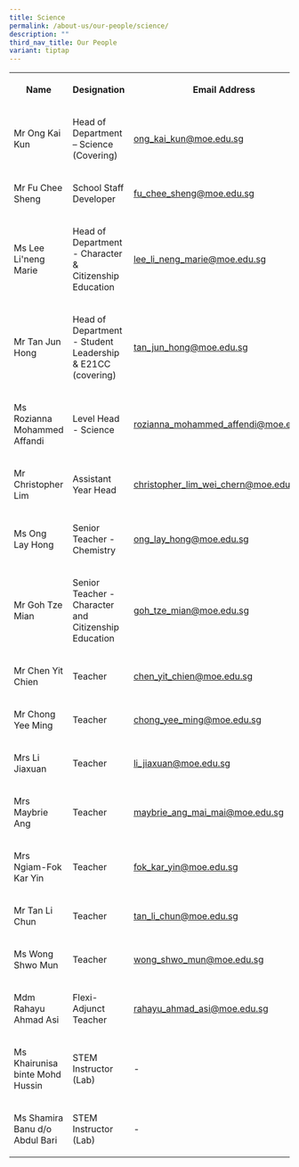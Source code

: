 ```yaml
---
title: Science
permalink: /about-us/our-people/science/
description: ""
third_nav_title: Our People
variant: tiptap
---
```

<table style="minWidth: 100px">
<colgroup>
<col>
<col>
<col>
<col>
</colgroup>
<tbody>
<tr>
<th rowspan="1" colspan="1">
<p>Name</p>
</th>
<th rowspan="1" colspan="1">
<p>Designation</p>
</th>
<th rowspan="1" colspan="1">
<p>Email Address</p>
</th>
<th rowspan="1" colspan="1">
<p>Contact</p>
</th>
</tr>
<tr>
<td rowspan="1" colspan="1">
<p>Mr Ong Kai Kun</p>
</td>
<td rowspan="1" colspan="1">
<p>Head of Department – Science (Covering)</p>
</td>
<td rowspan="1" colspan="1">
<p><a href="mailto:ong_kai_kun@moe.edu.sg" rel="noopener noreferrer nofollow" target="_blank">ong_kai_kun@moe.edu.sg</a>
</p>
</td>
<td rowspan="1" colspan="1">
<p>65938-119</p>
</td>
</tr>
<tr>
<td rowspan="1" colspan="1">
<p>Mr Fu Chee Sheng</p>
</td>
<td rowspan="1" colspan="1">
<p>School Staff Developer</p>
</td>
<td rowspan="1" colspan="1">
<p><a href="mailto:fu_chee_sheng@moe.edu.sg" rel="noopener noreferrer nofollow" target="_blank">fu_chee_sheng@moe.edu.sg</a>
</p>
</td>
<td rowspan="1" colspan="1">
<p>65938-114</p>
</td>
</tr>
<tr>
<td rowspan="1" colspan="1">
<p>Ms Lee Li'neng Marie</p>
</td>
<td rowspan="1" colspan="1">
<p>Head of Department - Character &amp; Citizenship Education</p>
</td>
<td rowspan="1" colspan="1">
<p><a href="mailto:lee_li_neng_marie@moe.edu.sg" rel="noopener noreferrer nofollow" target="_blank">lee_li_neng_marie@moe.edu.sg</a>
</p>
</td>
<td rowspan="1" colspan="1">
<p>65938-177</p>
</td>
</tr>
<tr>
<td rowspan="1" colspan="1">
<p>Mr Tan Jun Hong</p>
</td>
<td rowspan="1" colspan="1">
<p>Head of Department - Student Leadership &amp; E21CC (covering)</p>
</td>
<td rowspan="1" colspan="1">
<p><a href="mailto:tan_jun_hong@moe.edu.sg" rel="noopener noreferrer nofollow" target="_blank">tan_jun_hong@moe.edu.sg</a>
</p>
</td>
<td rowspan="1" colspan="1">
<p>65938-121</p>
</td>
</tr>
<tr>
<td rowspan="1" colspan="1">
<p>Ms Rozianna Mohammed Affandi</p>
</td>
<td rowspan="1" colspan="1">
<p>Level Head - Science</p>
</td>
<td rowspan="1" colspan="1">
<p><a href="mailto:rozianna_mohammed_affendi@moe.edu.sg" rel="noopener noreferrer nofollow" target="_blank">rozianna_mohammed_affendi@moe.edu.sg</a>
</p>
</td>
<td rowspan="1" colspan="1">
<p>65938100-203</p>
</td>
</tr>
<tr>
<td rowspan="1" colspan="1">
<p>Mr Christopher Lim</p>
</td>
<td rowspan="1" colspan="1">
<p>Assistant Year Head</p>
</td>
<td rowspan="1" colspan="1">
<p><a href="mailto:christopher_lim_wei_chern@moe.edu.sg" rel="noopener noreferrer nofollow" target="_blank">christopher_lim_wei_chern@moe.edu.sg</a>
</p>
</td>
<td rowspan="1" colspan="1">
<p>65938-135</p>
</td>
</tr>
<tr>
<td rowspan="1" colspan="1">
<p>Ms Ong Lay Hong</p>
</td>
<td rowspan="1" colspan="1">
<p>Senior Teacher - Chemistry</p>
</td>
<td rowspan="1" colspan="1">
<p><a href="mailto:ong_lay_hong@moe.edu.sg" rel="noopener noreferrer nofollow" target="_blank">ong_lay_hong@moe.edu.sg</a>
</p>
</td>
<td rowspan="1" colspan="1">
<p>65938-137</p>
</td>
</tr>
<tr>
<td rowspan="1" colspan="1">
<p>Mr Goh Tze Mian</p>
</td>
<td rowspan="1" colspan="1">
<p>Senior Teacher - Character and Citizenship Education</p>
</td>
<td rowspan="1" colspan="1">
<p><a href="mailto:goh_tze_mian@moe.edu.sg" rel="noopener noreferrer nofollow" target="_blank">goh_tze_mian@moe.edu.sg</a>
</p>
</td>
<td rowspan="1" colspan="1">
<p>65938-189</p>
</td>
</tr>
<tr>
<td rowspan="1" colspan="1">
<p>Mr Chen Yit Chien</p>
</td>
<td rowspan="1" colspan="1">
<p>Teacher</p>
</td>
<td rowspan="1" colspan="1">
<p><a href="mailto:chen_yit_chien@moe.edu.sg" rel="noopener noreferrer nofollow" target="_blank">chen_yit_chien@moe.edu.sg</a>
</p>
</td>
<td rowspan="1" colspan="1">
<p>65938-125</p>
</td>
</tr>
<tr>
<td rowspan="1" colspan="1">
<p>Mr Chong Yee Ming</p>
</td>
<td rowspan="1" colspan="1">
<p>Teacher</p>
</td>
<td rowspan="1" colspan="1">
<p><a href="mailto:chong_yee_ming@moe.edu.sg" rel="noopener noreferrer nofollow" target="_blank">chong_yee_ming@moe.edu.sg</a>
</p>
</td>
<td rowspan="1" colspan="1">
<p>65938-129</p>
</td>
</tr>
<tr>
<td rowspan="1" colspan="1">
<p>Mrs Li Jiaxuan</p>
</td>
<td rowspan="1" colspan="1">
<p>Teacher</p>
</td>
<td rowspan="1" colspan="1">
<p><a href="mailto:li_jiaxuan@moe.edu.sg" rel="noopener noreferrer nofollow" target="_blank">li_jiaxuan@moe.edu.sg</a>
</p>
</td>
<td rowspan="1" colspan="1">
<p>65938-158</p>
</td>
</tr>
<tr>
<td rowspan="1" colspan="1">
<p>Mrs Maybrie Ang</p>
</td>
<td rowspan="1" colspan="1">
<p>Teacher</p>
</td>
<td rowspan="1" colspan="1">
<p><a href="mailto:maybrie_ang_mai_mai@moe.edu.sg" rel="noopener noreferrer nofollow" target="_blank">maybrie_ang_mai_mai@moe.edu.sg</a>
</p>
</td>
<td rowspan="1" colspan="1">
<p>65938-128</p>
</td>
</tr>
<tr>
<td rowspan="1" colspan="1">
<p>Mrs Ngiam-Fok Kar Yin</p>
</td>
<td rowspan="1" colspan="1">
<p>Teacher</p>
</td>
<td rowspan="1" colspan="1">
<p><a href="mailto:fok_kar_yin@moe.edu.sg" rel="noopener noreferrer nofollow" target="_blank">fok_kar_yin@moe.edu.sg</a>
</p>
</td>
<td rowspan="1" colspan="1">
<p>65938100-189</p>
</td>
</tr>
<tr>
<td rowspan="1" colspan="1">
<p>Mr Tan Li Chun</p>
</td>
<td rowspan="1" colspan="1">
<p>Teacher</p>
</td>
<td rowspan="1" colspan="1">
<p><a href="mailto:tan_li_chun@moe.edu.sg" rel="noopener noreferrer nofollow" target="_blank">tan_li_chun@moe.edu.sg</a>
</p>
</td>
<td rowspan="1" colspan="1">
<p>65938-131</p>
</td>
</tr>
<tr>
<td rowspan="1" colspan="1">
<p>Ms Wong Shwo Mun</p>
</td>
<td rowspan="1" colspan="1">
<p>Teacher</p>
</td>
<td rowspan="1" colspan="1">
<p><a href="mailto:wong_shwo_mun@moe.edu.sg" rel="noopener noreferrer nofollow" target="_blank">wong_shwo_mun@moe.edu.sg</a>
</p>
</td>
<td rowspan="1" colspan="1">
<p>65938-142</p>
</td>
</tr>
<tr>
<td rowspan="1" colspan="1">
<p>Mdm Rahayu Ahmad Asi</p>
</td>
<td rowspan="1" colspan="1">
<p>Flexi-Adjunct Teacher</p>
</td>
<td rowspan="1" colspan="1">
<p><a href="mailto:rahayu_ahmad_asi@moe.edu.sg" rel="noopener noreferrer nofollow" target="_blank">rahayu_ahmad_asi@moe.edu.sg</a>
</p>
</td>
<td rowspan="1" colspan="1">
<p>65938-207</p>
</td>
</tr>
<tr>
<td rowspan="1" colspan="1">
<p>Ms Khairunisa binte Mohd Hussin</p>
</td>
<td rowspan="1" colspan="1">
<p>STEM Instructor (Lab)</p>
</td>
<td rowspan="1" colspan="1">
<p>-</p>
</td>
<td rowspan="1" colspan="1">
<p>65938-172</p>
</td>
</tr>
<tr>
<td rowspan="1" colspan="1">
<p>Ms Shamira Banu d/o Abdul Bari</p>
</td>
<td rowspan="1" colspan="1">
<p>STEM Instructor (Lab)</p>
</td>
<td rowspan="1" colspan="1">
<p>-</p>
</td>
<td rowspan="1" colspan="1">
<p>65938-172</p>
</td>
</tr>
</tbody>
</table>
<p></p>